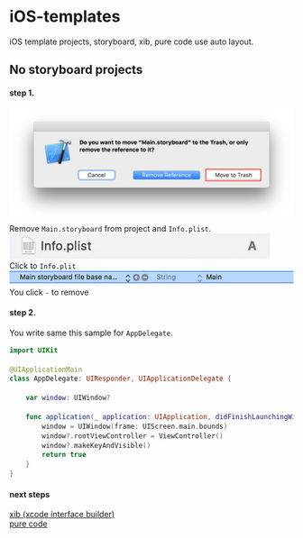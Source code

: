 # iOS-templates  
iOS template projects, storyboard, xib, pure code use auto layout.  
  
## No storyboard projects  
#### step 1.  
![remove_storyboard](./docs/remove_storyboard_0.png)  
Remove `Main.storyboard` from project and `Info.plist`.  
![xib_0](./docs/remove_storyboard_1.png)  
Click to `Info.plit`  
![xib_1](./docs/remove_storyboard_2.png)  
You click `-` to remove  

#### step 2.  
You write same this sample for `AppDelegate`.  
``` swift
import UIKit

@UIApplicationMain
class AppDelegate: UIResponder, UIApplicationDelegate {

    var window: UIWindow?

    func application(_ application: UIApplication, didFinishLaunchingWithOptions launchOptions: [UIApplicationLaunchOptionsKey: Any]?) -> Bool {
        window = UIWindow(frame: UIScreen.main.bounds)
        window?.rootViewController = ViewController()
        window?.makeKeyAndVisible()
        return true
    }
}
```

#### next steps  
[xib (xcode interface builder)](./docs/xib.md)  
[pure code](./docs/pureCode.md)